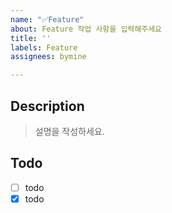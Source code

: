 ```yaml
---
name: "✅Feature"
about: Feature 작업 사항을 입력해주세요
title: ''
labels: Feature
assignees: bymine

---
```


## Description

> 설명을 작성하세요.

## Todo

- [ ] todo
- [x] todo

